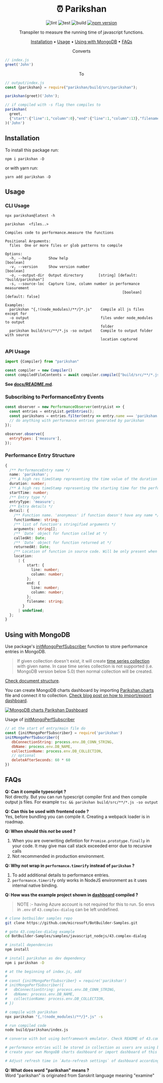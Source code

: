 <div align="center">

# ⏰ Parikshan


![lint](https://github.com/gajananpp/parikshan/actions/workflows/lint.yml/badge.svg) 
![test](https://github.com/gajananpp/parikshan/actions/workflows/test.yml/badge.svg) 
![build](https://github.com/gajananpp/parikshan/actions/workflows/build.yml/badge.svg) 
[![npm version](https://badge.fury.io/js/parikshan.svg)](https://www.npmjs.com/package/parikshan)


Transpiler to measure the running time of javascript functions.

[Installation](#installation) •
[Usage](#usage) •
[Using with MongoDB](#using-with-mongodb) •
[FAQs](#faqs)


Converts

<div align="left">

```javascript
// index.js
greet('John')
```
</div>

To
<div align="left">

```javascript
// output/index.js
const {parikshan} = require("parikshan/build/src/parikshan");

parikshan(greet)('John');

// if compiled with -s flag then compiles to
parikshan(
  greet,
  {"start":{"line":1,"column":0},"end":{"line":1,"column":13},"filename":"index.js"}
)('John')
```

</div>

</div>

## Installation

To install this package run:
```
npm i parikshan -D
```
or with yarn run:
```
yarn add parikshan -D
```

## Usage

### CLI Usage

```
npx parikshan@latest -h
```

```
parikshan  <files..>

Compiles code to performance.measure the functions

Positional Arguments:
  files  One or more files or glob patterns to compile

Options:
  -h, --help        Show help                                          [boolean]
  -v, --version     Show version number                                [boolean]
  -o, --output-dir  Output directory       [string] [default: "build/parikshan"]
  -s, --source-loc  Capture line, column number in performance measurement
                                                      [boolean] [default: false]

Examples:
  parikshan "{,!(node_modules)/**/}*.js"    Compile all js files except for
  -o output                                 files under node_modules to output
                                            folder
  parikshan build/src/**/*.js -so output    Compile to output folder with source
                                            location captured
```

### API Usage

```javascript
import {Compiler} from "parikshan"

const compiler = new Compiler()
const compiledFileContents = await compiler.compile(["build/src/**/*.js"], "output", true)
```

**See [docs/README.md](docs/README.md)**.

### Subscribing to PerformanceEntry Events

```javascript
const observer = new PerformanceObserver(entryList => {
  const entries = entryList.getEntries();
  const parikshans = entries.filter(entry => entry.name === 'parikshan')
  // do anything with performance entries generated by parikshan
});

observer.observe({
  entryTypes: ['measure'],
});
```

### Performance Entry Structure

```typescript
{
  /** PerformanceEntry name */
  name: 'parikshan';
  /** A high res timeStamp representing the time value of the duration of the function */
  duration: number;
  /** A high res timeStamp representing the starting time for the performance metric. Not a UNIX timestamp */
  startTime: number;
  /** Entry type */
  entryType: 'measure';
  /** Extra details */
  detail: {
    /** Function name. 'anonymous' if function doesn't have any name */
    functionName: string;
    /** list of function's stringified arguments */
    arguments: string[];
    /** `Date` object for function called at */
    calledAt: Date;
    /** `Date` object for function returned at */
    returnedAt: Date;
    /** Location of function in source code. Will be only present when compiled with -s flag else undefined */
    location:
      | {
          start: {
            line: number;
            column: number;
          };
          end: {
            line: number;
            column: number;
          };
          filename: string;
        }
      | undefined;
  };
}
```

## Using with MongoDB

Use package's [initMongoPerfSubscriber](docs/README.md#initmongoperfsubscriber) function to store performance entries in MongoDB.

> If given collection doesn't exist, it will create [time series collection](https://docs.mongodb.com/manual/core/timeseries-collections/) with given name. In case time series collection
is not supported (i.e. MongoDB version below 5.0) then normal collection will be created.

[Check document structure](docs/interfaces/ParikshanMongoDocument.md).

You can create MongoDB charts dashboard by importing [Parikshan.charts](assets/Parikshan.charts) file and connect it to collection. [Check blog post on how to import/export dashboard](https://www.mongodb.com/blog/post/import-export-your-charts-dashboards).

[![MongoDB charts Parikshan Dashboard](assets/parikshan-mongodb-charts.png)](https://charts.mongodb.com/charts-hackathon-xezpo/public/dashboards/61ddb47a-69ec-49df-8061-145da7025f8b)

Usage of [initMongoPerfSubscriber](docs/README.md#initmongoperfsubscriber)
```javascript
// at the start of entry/main file do
const {initMongoPerfSubscriber} = require('parikshan')
initMongoPerfSubscriber({
   dbConnectionString: process.env.DB_CONN_STRING,
   dbName: process.env.DB_NAME,
   collectionName: process.env.DB_COLLECTION,
   // optional
   deleteAfterSeconds: 60 * 60
})
```

## FAQs

**Q: Can it compile typescript ?**
<br>
Not directly. But you can run typescript compiler first and then compile output js files.
For example `tsc && parikshan build/src/**/*.js -so output`

**Q: Can this be used with frontend code ?**
<br>
Yes, before bundling you can compile it. Creating a webpack loader is in roadmap. 

**Q: When should this _not_ be used ?**
<br>
1. When you are overwriting defintion for `Promise.prototype.finally` in your code. It may give max call stack exceeded error due to recursive calls
2. Not recommended in production environment.

**Q: Why not wrap in `performance.timerify` instead of `parikshan` ?**
<br>
1. To add additional details to performance entries.
2. `performance.timerify` only works in NodeJS environment as it uses internal native binding.

**Q: How was the example project shown in [dashboard](#using-with-mongodb) compiled ?**
<br>

> NOTE :- having Azure account is not required for this to run. So envs in `.env` of `43.complex-dialog` can be left undefined.

```bash
# clone botbuilder samples repo
git clone https://github.com/microsoft/BotBuilder-Samples.git

# goto 43.complex-dialog example
cd BotBuilder-Samples/samples/javascript_nodejs/43.complex-dialog

# install dependencies
npm install

# install parikshan as dev dependency
npm i parikshan -D

# at the beginning of index.js, add
#
# const {initMongoPerfSubscriber} = require('parikshan')
# initMongoPerfSubscriber({
#   dbConnectionString: process.env.DB_CONN_STRING,
#   dbName: process.env.DB_NAME,
#   collectionName: process.env.DB_COLLECTION,
# })

# compile with parikshan
npx parikshan "{,!(node_modules)/**/}*.js" -s

# run compiled code
node build/parikshan/index.js

# converse with bot using botframework emulator. Check README of 43.complex-dialog for info on this.

# performance entries will be stored in collection as users are using bot.
# create your own MongoDB charts dashboard or import dashboard of this project to get insights of your code.

# Adjust refresh time in `Auto-refresh settings` of dashboard according to your need
```

**Q: What does word "parikshan" means ?**
<br>
Word "parikshan" is originated from Sanskrit language meaning "examine"


